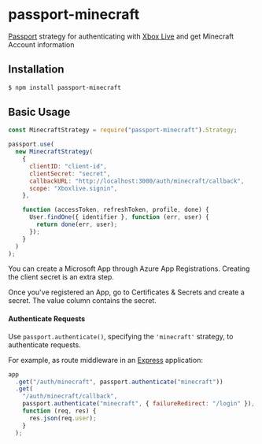 # passport-minecraft

[Passport](https://github.com/jaredhanson/passport) strategy for authenticating
with [Xbox Live](http://xboxlive.com/) and get Minecraft Account information

## Installation

```bash
$ npm install passport-minecraft
```

## Basic Usage

```javascript
const MinecraftStrategy = require("passport-minecraft").Strategy;

passport.use(
  new MinecraftStrategy(
    {
      clientID: "client-id",
      clientSecret: "secret",
      callbackURL: "http://localhost:3000/auth/minecraft/callback",
      scope: "Xboxlive.signin",
    },

    function (accessToken, refreshToken, profile, done) {
      User.findOne({ identifier }, function (err, user) {
        return done(err, user);
      });
    }
  )
);
```

You can create a Microsoft App through Azure App Registrations. Creating the client secret is an extra step.

Once you've registered an App, go to Certificates & Secrets and create a secret. The value column contains the secret.

#### Authenticate Requests

Use `passport.authenticate()`, specifying the `'minecraft'` strategy, to
authenticate requests.

For example, as route middleware in an [Express](http://expressjs.com/)
application:

```javascript
app
  .get("/auth/minecraft", passport.authenticate("minecraft"))
  .get(
    "/auth/minecraft/callback",
    passport.authenticate("minecraft", { failureRedirect: "/login" }),
    function (req, res) {
      res.json(req.user);
    }
  );
```
